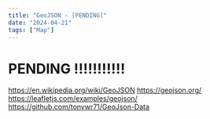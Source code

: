 ```yaml
---
title: "GeoJSON - [PENDING]"
date: "2024-04-21"
tags: ["Map"]
---
```



# PENDING !!!!!!!!!!!
https://en.wikipedia.org/wiki/GeoJSON
https://geojson.org/
https://leafletjs.com/examples/geojson/
https://github.com/tonywr71/GeoJson-Data